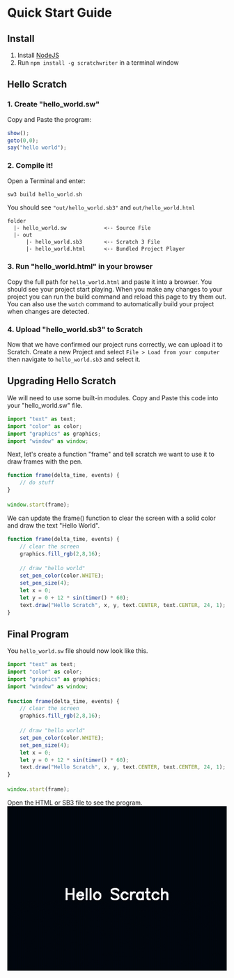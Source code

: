 # Quick Start Guide
## Install
1. Install [NodeJS](https://nodejs.org/en)
1. Run `npm install -g scratchwriter` in a terminal window

## Hello Scratch
### 1. Create "hello_world.sw"
Copy and Paste the program:
```js
show();
goto(0,0);
say("hello world");
```
### 2. Compile it!
Open a Terminal and enter:
```sh
sw3 build hello_world.sh
```
You should see `"out/hello_world.sb3"` and `out/hello_world.html`
```
folder
  |- hello_world.sw            <-- Source File
  |- out
      |- hello_world.sb3       <-- Scratch 3 File
      |- hello_world.html      <-- Bundled Project Player
```

### 3. Run "hello_world.html" in your browser
Copy the full path for `hello_world.html` and paste it into a browser. You should see your project start playing. When you make any changes to your project you can run the build command and reload this page to try them out. You can also use the `watch` command to automatically build your project when changes are detected.

### 4. Upload "hello_world.sb3" to Scratch
Now that we have confirmed our project runs correctly, we can upload it to Scratch. Create a new Project and select `File > Load from your computer` then navigate to `hello_world.sb3` and select it.

## Upgrading Hello Scratch
We will need to use some built-in modules. Copy and Paste this code into your "hello_world.sw" file.
```js
import "text" as text;
import "color" as color;
import "graphics" as graphics;
import "window" as window;
```
Next, let's create a function "frame" and tell scratch we want to use it to draw frames with the pen.
```js
function frame(delta_time, events) {
    // do stuff
}

window.start(frame);
```

We can update the frame() function to clear the screen with a solid color and draw the text "Hello World".
```js
function frame(delta_time, events) {
    // clear the screen
    graphics.fill_rgb(2,8,16);

    // draw "hello world"
    set_pen_color(color.WHITE);
    set_pen_size(4);
    let x = 0;
    let y = 0 + 12 * sin(timer() * 60);
    text.draw("Hello Scratch", x, y, text.CENTER, text.CENTER, 24, 1);
}
```

## Final Program
You `hello_world.sw` file should now look like this.
```js
import "text" as text;
import "color" as color;
import "graphics" as graphics;
import "window" as window;

function frame(delta_time, events) {
    // clear the screen
    graphics.fill_rgb(2,8,16);

    // draw "hello world"
    set_pen_color(color.WHITE);
    set_pen_size(4);
    let x = 0;
    let y = 0 + 12 * sin(timer() * 60);
    text.draw("Hello Scratch", x, y, text.CENTER, text.CENTER, 24, 1);
}

window.start(frame);
```
Open the HTML or SB3 file to see the program.
![Hello World Program Player](./examples/hello_scratch_player.gif)